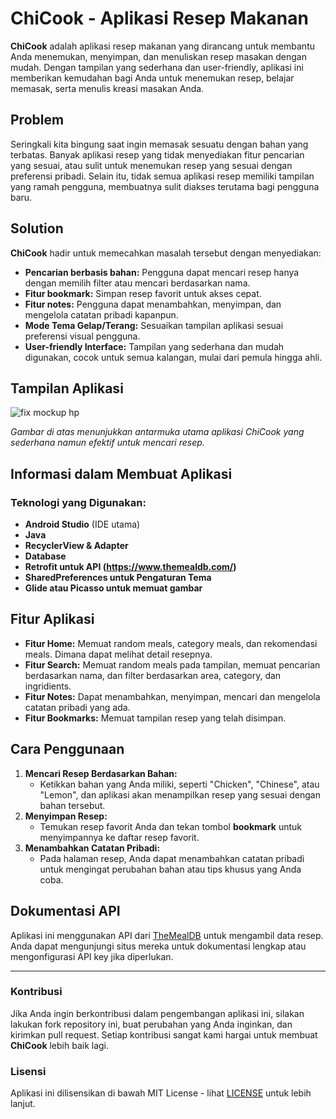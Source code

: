 # ChiCook - Aplikasi Resep Makanan

**ChiCook** adalah aplikasi resep makanan yang dirancang untuk membantu Anda menemukan, menyimpan, dan menuliskan resep masakan dengan mudah. Dengan tampilan yang sederhana dan user-friendly, aplikasi ini memberikan kemudahan bagi Anda untuk menemukan resep, belajar memasak, serta menulis kreasi masakan Anda.

## Problem

Seringkali kita bingung saat ingin memasak sesuatu dengan bahan yang terbatas. Banyak aplikasi resep yang tidak menyediakan fitur pencarian yang sesuai, atau sulit untuk menemukan resep yang sesuai dengan preferensi pribadi. Selain itu, tidak semua aplikasi resep memiliki tampilan yang ramah pengguna, membuatnya sulit diakses terutama bagi pengguna baru.

## Solution

**ChiCook** hadir untuk memecahkan masalah tersebut dengan menyediakan:
- **Pencarian berbasis bahan:** Pengguna dapat mencari resep hanya dengan memilih filter atau mencari berdasarkan nama.
- **Fitur bookmark:** Simpan resep favorit untuk akses cepat.
- **Fitur notes:** Pengguna dapat menambahkan, menyimpan, dan mengelola catatan pribadi kapanpun.
- **Mode Tema Gelap/Terang:** Sesuaikan tampilan aplikasi sesuai preferensi visual pengguna.
- **User-friendly Interface:** Tampilan yang sederhana dan mudah digunakan, cocok untuk semua kalangan, mulai dari pemula hingga ahli.

## Tampilan Aplikasi

![fix mockup hp](https://github.com/user-attachments/assets/82e5f96d-8829-4827-8cf7-7e915d005729)


*Gambar di atas menunjukkan antarmuka utama aplikasi ChiCook yang sederhana namun efektif untuk mencari resep.*

## Informasi dalam Membuat Aplikasi

### Teknologi yang Digunakan:
- **Android Studio** (IDE utama)
- **Java**
- **RecyclerView & Adapter**
- **Database**
- **Retrofit untuk API (https://www.themealdb.com/)**
- **SharedPreferences untuk Pengaturan Tema**
- **Glide atau Picasso untuk memuat gambar**

## Fitur Aplikasi 

- **Fitur Home:** Memuat random meals, category meals, dan rekomendasi meals. Dimana dapat melihat detail resepnya.
- **Fitur Search:** Memuat random meals pada tampilan, memuat pencarian berdasarkan nama, dan filter berdasarkan area, category, dan ingridients.
- **Fitur Notes:** Dapat menambahkan, menyimpan, mencari dan mengelola catatan pribadi yang ada. 
- **Fitur Bookmarks:** Memuat tampilan resep yang telah disimpan.

## Cara Penggunaan

1. **Mencari Resep Berdasarkan Bahan:**
   - Ketikkan bahan yang Anda miliki, seperti "Chicken", "Chinese", atau "Lemon", dan aplikasi akan menampilkan resep yang sesuai dengan bahan tersebut.
2. **Menyimpan Resep:**
   - Temukan resep favorit Anda dan tekan tombol **bookmark** untuk menyimpannya ke daftar resep favorit.
3. **Menambahkan Catatan Pribadi:**
   - Pada halaman resep, Anda dapat menambahkan catatan pribadi untuk mengingat perubahan bahan atau tips khusus yang Anda coba.

  
## Dokumentasi API
Aplikasi ini menggunakan API dari [TheMealDB](https://www.themealdb.com/) untuk mengambil data resep. Anda dapat mengunjungi situs mereka untuk dokumentasi lengkap atau mengonfigurasi API key jika diperlukan.


---
### Kontribusi
Jika Anda ingin berkontribusi dalam pengembangan aplikasi ini, silakan lakukan fork repository ini, buat perubahan yang Anda inginkan, dan kirimkan pull request. Setiap kontribusi sangat kami hargai untuk membuat **ChiCook** lebih baik lagi.

### Lisensi
Aplikasi ini dilisensikan di bawah MIT License - lihat [LICENSE](LICENSE) untuk lebih lanjut.

